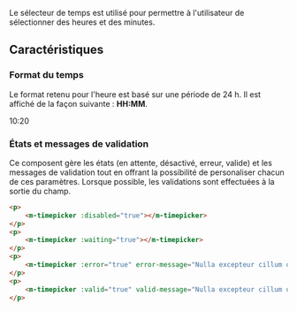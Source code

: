 Le sélecteur de temps est utilisé pour permettre à l'utilisateur de sélectionner des heures et des minutes.

## Caractéristiques

### Format du temps
Le format retenu pour l'heure est basé sur une période de 24 h. Il est affiché de la façon suivante&nbsp;: **HH:MM**.
<m-panel class="mu-mt">
    <p>10:20</p>
</m-panel>

### États et messages de validation
Ce composent gère les états (en attente, désactivé, erreur, valide) et les messages de validation tout en offrant la possibilité de personaliser chacun de ces paramètres. Lorsque possible, les validations sont effectuées à la sortie du champ.


<modul-demo>

```html
<p>
    <m-timepicker :disabled="true"></m-timepicker>
</p>
<p>
    <m-timepicker :waiting="true"></m-timepicker>
</p>
<p>
    <m-timepicker :error="true" error-message="Nulla excepteur cillum occaecat nisi occaecat duis in."></m-timepicker>
</p>
<p>
    <m-timepicker :valid="true" valid-message="Nulla excepteur cillum occaecat nisi occaecat duis in."></m-timepicker>
</p>
```

</modul-demo>
